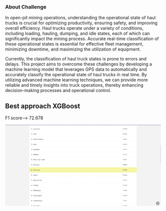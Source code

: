 ### About Challenge

In open-pit mining operations, understanding the operational state of haul trucks is crucial for optimizing productivity, ensuring safety, and improving overall efficiency. Haul trucks operate under a variety of conditions, including loading, hauling, dumping, and idle states, each of which can significantly impact the mining process. Accurate real-time classification of these operational states is essential for effective fleet management, minimizing downtime, and maximizing the utilization of equipment.

Currently, the classification of haul truck states is prone to errors and delays. This project aims to overcome these challenges by developing a machine learning model that leverages GPS data to automatically and accurately classify the operational state of haul trucks in real time. By utilizing advanced machine learning techniques, we can provide more reliable and timely insights into truck operations, thereby enhancing decision-making processes and operational control.


## Best approach XGBoost 
F1 score--> 72.678

![team_rank](images/rank.jpeg)